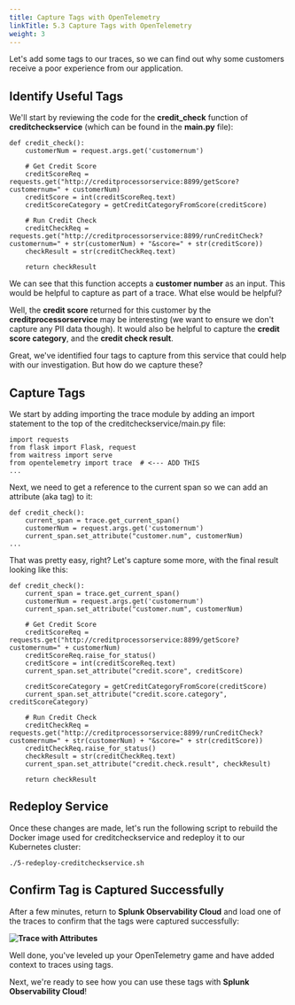 ```yaml
---
title: Capture Tags with OpenTelemetry
linkTitle: 5.3 Capture Tags with OpenTelemetry
weight: 3
---
```


Let's add some tags to our traces, so we can find out why some customers receive a poor experience from our application. 

## Identify Useful Tags

We'll start by reviewing the code for the **credit_check** function of **creditcheckservice** (which can be found in the **main.py** file): 

````
def credit_check():
    customerNum = request.args.get('customernum')
    
    # Get Credit Score
    creditScoreReq = requests.get("http://creditprocessorservice:8899/getScore?customernum=" + customerNum)
    creditScore = int(creditScoreReq.text)
    creditScoreCategory = getCreditCategoryFromScore(creditScore)

    # Run Credit Check
    creditCheckReq = requests.get("http://creditprocessorservice:8899/runCreditCheck?customernum=" + str(customerNum) + "&score=" + str(creditScore))
    checkResult = str(creditCheckReq.text)

    return checkResult
````

We can see that this function accepts a **customer number** as an input.  This would be helpful to capture as part of a trace.  What else would be helpful? 

Well, the **credit score** returned for this customer by the **creditprocessorservice** may be interesting (we want to ensure we don't capture any PII data though).  It would also be helpful to capture the **credit score category**, and the **credit check result**. 

Great, we've identified four tags to capture from this service that could help with our investigation.  But how do we capture these? 

## Capture Tags

We start by adding importing the trace module by adding an import statement to the top of the creditcheckservice/main.py file:

````
import requests
from flask import Flask, request
from waitress import serve
from opentelemetry import trace  # <--- ADD THIS
...
````

Next, we need to get a reference to the current span so we can add an attribute (aka tag) to it: 

````
def credit_check():
    current_span = trace.get_current_span()
    customerNum = request.args.get('customernum')
    current_span.set_attribute("customer.num", customerNum)
...
````

That was pretty easy, right?  Let's capture some more, with the final result looking like this: 

````
def credit_check():
    current_span = trace.get_current_span()
    customerNum = request.args.get('customernum')
    current_span.set_attribute("customer.num", customerNum)

    # Get Credit Score
    creditScoreReq = requests.get("http://creditprocessorservice:8899/getScore?customernum=" + customerNum)
    creditScoreReq.raise_for_status()
    creditScore = int(creditScoreReq.text)
    current_span.set_attribute("credit.score", creditScore)

    creditScoreCategory = getCreditCategoryFromScore(creditScore)
    current_span.set_attribute("credit.score.category", creditScoreCategory)

    # Run Credit Check
    creditCheckReq = requests.get("http://creditprocessorservice:8899/runCreditCheck?customernum=" + str(customerNum) + "&score=" + str(creditScore))
    creditCheckReq.raise_for_status()
    checkResult = str(creditCheckReq.text)
    current_span.set_attribute("credit.check.result", checkResult)

    return checkResult
````

## Redeploy Service

Once these changes are made, let's run the following script to rebuild the Docker image used for creditcheckservice and redeploy it to our Kubernetes cluster: 

````
./5-redeploy-creditcheckservice.sh
````

## Confirm Tag is Captured Successfully

After a few minutes, return to **Splunk Observability Cloud** and load one of the traces to confirm that the tags were captured successfully: 

**![Trace with Attributes](../images/trace_with_attributes.png)**

Well done, you've leveled up your OpenTelemetry game and have added context to traces using tags. 

Next, we're ready to see how you can use these tags with **Splunk Observability Cloud**! 